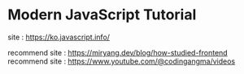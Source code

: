 # Modern JavaScript Tutorial
site : https://ko.javascript.info/

recommend site : https://miryang.dev/blog/how-studied-frontend <br>
recommend site : https://www.youtube.com/@codingangma/videos
